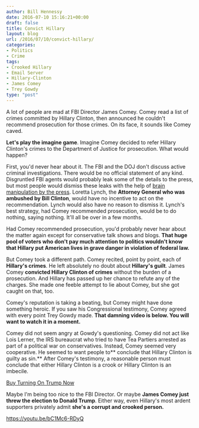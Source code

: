 ```yaml
---
author: Bill Hennessy
date: 2016-07-10 15:16:21+00:00
draft: false
title: Convict Hillary
layout: blog
url: /2016/07/10/convict-hillary/
categories:
- Politics
- Crime
tags:
- Crooked Hillary
- Email Server
- Hillary-Clinton
- James Comey
- Trey Gowdy
type: "post"
---
```


A lot of people are mad at FBI Director James Comey. Comey read a list of crimes committed by Hillary Clinton, then announced he couldn't recommend prosecution for those crimes. On its face, it sounds like Comey caved.

**Let's play the imagine game**. Imagine Comey decided to refer Hillary Clinton's crimes to the Department of Justice for prosecution. What would happen?

First, you'd never hear about it. The FBI and the DOJ don't discuss active criminal investigations. There would be no official statement of any kind. Disgruntled FBI agents would probably leak some of the details to the press, but most people would dismiss these leaks with the help of [brain manipulation by the press](https://hennessysview.com/2016/07/06/why-youre-mad-at-trump/). Loretta Lynch, the **Attorney General who was ambushed by Bill Clinton**, would have no incentive to act on the recommendation. Lynch would also have no reason to dismiss it. Lynch's best strategy, had Comey recommended prosecution, would be to do nothing, saying nothing. It'll all be over in a few months.

Had Comey recommended prosecution, you'd probably never hear about the matter again except for conservative talk shows and blogs. **That huge pool of voters who don't pay much attention to politics wouldn't know that Hillary put American lives in grave danger in violation of federal law.**

But Comey took a different path. Comey recited, point by point, each of **Hillary's crimes**. He left absolutely no doubt about **Hillary's guilt**. James Comey **convicted Hillary Clinton of crimes** without the burden of a prosecution. And Hillary has passed up her chance to refute any of the charges. She made one feeble attempt to lie about Comey, but she got caught on that, too.

Comey's reputation is taking a beating, but Comey might have done something heroic. If you saw his Congressional testimony, Comey agreed with every point Trey Gowdy made. **That damning video is below. You will want to watch it in a moment.**

Comey did not seem angry at Gowdy's questioning. Comey did not act like Lois Lerner, the IRS bureaucrat who tried to have Tea Partiers arrested as part of a political war on conservatives. Instead, Comey seemed very cooperative. He seemed to want people to** conclude that Hillary Clinton is guilty as sin.** After Comey's testimony, a reasonable person must conclude that either Hillary Clinton is a crook or Hillary Clinton is an imbecile.



[Buy Turning On Trump Now](https://amzn.to/29wMUq0)



Maybe I'm being too nice to the FBI Director. Or maybe **James Comey just threw the election to Donald Trump**. Either way, even Hillary's most ardent supporters privately admit **she's a corrupt and crooked person.**

https://youtu.be/bC1Mc6-RDyQ
